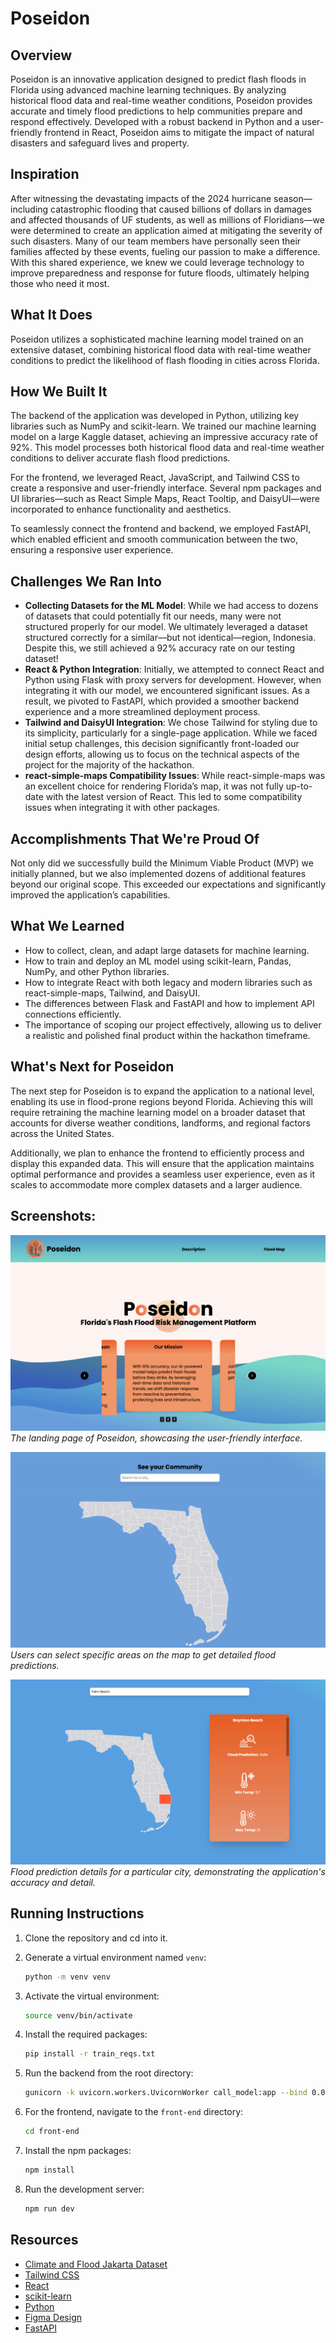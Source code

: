 # Poseidon

## Overview

Poseidon is an innovative application designed to predict flash floods in Florida using advanced machine learning techniques. By analyzing historical flood data and real-time weather conditions, Poseidon provides accurate and timely flood predictions to help communities prepare and respond effectively. Developed with a robust backend in Python and a user-friendly frontend in React, Poseidon aims to mitigate the impact of natural disasters and safeguard lives and property.

## Inspiration

After witnessing the devastating impacts of the 2024 hurricane season—including catastrophic flooding that caused billions of dollars in damages and affected thousands of UF students, as well as millions of Floridians—we were determined to create an application aimed at mitigating the severity of such disasters. Many of our team members have personally seen their families affected by these events, fueling our passion to make a difference. With this shared experience, we knew we could leverage technology to improve preparedness and response for future floods, ultimately helping those who need it most.

## What It Does

Poseidon utilizes a sophisticated machine learning model trained on an extensive dataset, combining historical flood data with real-time weather conditions to predict the likelihood of flash flooding in cities across Florida.

## How We Built It

The backend of the application was developed in Python, utilizing key libraries such as NumPy and scikit-learn. We trained our machine learning model on a large Kaggle dataset, achieving an impressive accuracy rate of 92%. This model processes both historical flood data and real-time weather conditions to deliver accurate flash flood predictions.

For the frontend, we leveraged React, JavaScript, and Tailwind CSS to create a responsive and user-friendly interface. Several npm packages and UI libraries—such as React Simple Maps, React Tooltip, and DaisyUI—were incorporated to enhance functionality and aesthetics.

To seamlessly connect the frontend and backend, we employed FastAPI, which enabled efficient and smooth communication between the two, ensuring a responsive user experience.

## Challenges We Ran Into

- **Collecting Datasets for the ML Model**: While we had access to dozens of datasets that could potentially fit our needs, many were not structured properly for our model. We ultimately leveraged a dataset structured correctly for a similar—but not identical—region, Indonesia. Despite this, we still achieved a 92% accuracy rate on our testing dataset!
- **React & Python Integration**: Initially, we attempted to connect React and Python using Flask with proxy servers for development. However, when integrating it with our model, we encountered significant issues. As a result, we pivoted to FastAPI, which provided a smoother backend experience and a more streamlined deployment process.
- **Tailwind and DaisyUI Integration**: We chose Tailwind for styling due to its simplicity, particularly for a single-page application. While we faced initial setup challenges, this decision significantly front-loaded our design efforts, allowing us to focus on the technical aspects of the project for the majority of the hackathon.
- **react-simple-maps Compatibility Issues**: While react-simple-maps was an excellent choice for rendering Florida’s map, it was not fully up-to-date with the latest version of React. This led to some compatibility issues when integrating it with other packages.

## Accomplishments That We're Proud Of

Not only did we successfully build the Minimum Viable Product (MVP) we initially planned, but we also implemented dozens of additional features beyond our original scope. This exceeded our expectations and significantly improved the application’s capabilities.

## What We Learned

- How to collect, clean, and adapt large datasets for machine learning.
- How to train and deploy an ML model using scikit-learn, Pandas, NumPy, and other Python libraries.
- How to integrate React with both legacy and modern libraries such as react-simple-maps, Tailwind, and DaisyUI.
- The differences between Flask and FastAPI and how to implement API connections efficiently.
- The importance of scoping our project effectively, allowing us to deliver a realistic and polished final product within the hackathon timeframe.

## What's Next for Poseidon

The next step for Poseidon is to expand the application to a national level, enabling its use in flood-prone regions beyond Florida. Achieving this will require retraining the machine learning model on a broader dataset that accounts for diverse weather conditions, landforms, and regional factors across the United States.

Additionally, we plan to enhance the frontend to efficiently process and display this expanded data. This will ensure that the application maintains optimal performance and provides a seamless user experience, even as it scales to accommodate more complex datasets and a larger audience.

## Screenshots:

![Poseidon Landing Page](/front-end/public/Landing_Page.png)
_The landing page of Poseidon, showcasing the user-friendly interface._

![Poseidon Map Selection](/front-end/public/PickFromMap.png)
_Users can select specific areas on the map to get detailed flood predictions._

![Poseidon Gainesville Prediction](/front-end/public/Gainesville.png)
_Flood prediction details for a particular city, demonstrating the application's accuracy and detail._

## Running Instructions

1. Clone the repository and cd into it.

2. Generate a virtual environment named `venv`:

   ```sh
   python -m venv venv
   ```

3. Activate the virtual environment:

   ```sh
   source venv/bin/activate
   ```

4. Install the required packages:

   ```sh
   pip install -r train_reqs.txt
   ```

5. Run the backend from the root directory:

   ```sh
   gunicorn -k uvicorn.workers.UvicornWorker call_model:app --bind 0.0.0.0:8000
   ```

6. For the frontend, navigate to the `front-end` directory:

   ```sh
   cd front-end
   ```

7. Install the npm packages:

   ```sh
   npm install
   ```

8. Run the development server:
   ```sh
   npm run dev
   ```

## Resources

- [Climate and Flood Jakarta Dataset](https://www.kaggle.com/datasets/christopherrichardc/climate-and-flood-jakarta/discussion?sort=hotness)
- [Tailwind CSS](https://tailwindcss.com/)
- [React](https://react.dev/)
- [scikit-learn](https://scikit-learn.org/stable/)
- [Python](https://www.python.org/)
- [Figma Design](https://www.figma.com/design/alqQX36aUTKGyURVQy2Tlk/WebAppUI?node-id=2-3&m=dev)
- [FastAPI](https://fastapi.tiangolo.com/#typer-the-fastapi-of-clis)
